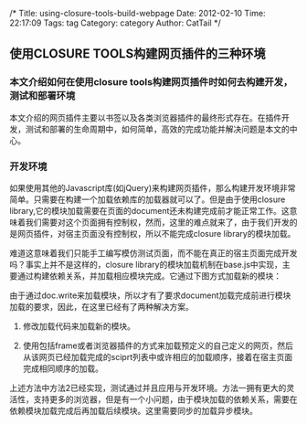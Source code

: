 /*
 Title: using-closure-tools-build-webpage
 Date: 2012-02-10
 Time: 22:17:09
 Tags: tag
 Category: category
 Author: CatTail
*/

## 使用CLOSURE TOOLS构建网页插件的三种环境

### 本文介绍如何在使用closure tools构建网页插件时如何去构建开发，测试和部署环境


本文介绍的网页插件主要以书签以及各类浏览器插件的最终形式存在。在插件开发，测试和部署的生命周期中，如何简单，高效的完成功能并解决问题是本文的中心。

### 开发环境

如果使用其他的Javascript库(如jQuery)来构建网页插件，那么构建开发环境非常简单。只需要在构建一个加载依赖库的加载器就可以了。但是由于使用closure library,它的模块加载需要在页面的document还未构建完成前才能正常工作。这意味着我们需要对这个页面拥有控制权，然而，这里的难点就来了，由于我们开发的是网页插件，对宿主页面没有控制权，所以不能完成closure library的模块加载。

难道这意味着我们只能手工编写模仿测试页面，而不能在真正的宿主页面完成开发吗？事实上并不是这样的，closure library的模块加载机制在base.js中实现，主要通过构建依赖关系，并加载相应模块完成。它通过下图方式加载新的模块：

由于通过doc.write来加载模块，所以才有了要求document加载完成前进行模块加载的要求，因此，在这里已经有了两种解决方案。

1. 修改加载代码来加载新的模块。

2. 使用包括frame或者浏览器插件的方式来加载预定义的自己定义的网页，然后从该网页已经加载完成的sciprt列表中或许相应的加载顺序，接着在宿主页面完成相同顺序的加载。

上述方法中方法2已经实现，测试通过并且应用与开发环境。方法一拥有更大的灵活性，支持更多的浏览器，但是有一个小问题，由于模块加载的依赖关系，需要在依赖模块加载完成后再加载后续模块。这里需要同步的加载异步模块。
